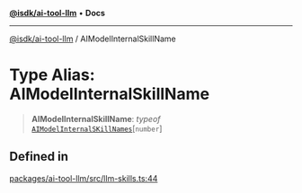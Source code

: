 [**@isdk/ai-tool-llm**](../README.md) • **Docs**

***

[@isdk/ai-tool-llm](../globals.md) / AIModelInternalSkillName

# Type Alias: AIModelInternalSkillName

> **AIModelInternalSkillName**: *typeof* [`AIModelInternalSKillNames`](../variables/AIModelInternalSKillNames.md)\[`number`\]

## Defined in

[packages/ai-tool-llm/src/llm-skills.ts:44](https://github.com/isdk/ai-tool-llm.js/blob/6d637e2cbb195f8d75ce36ff2cada54b2888e8ae/src/llm-skills.ts#L44)

